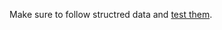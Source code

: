 Make sure to follow [](http://schema.org/) structred data and [test them](https://search.google.com/structured-data/testing-tool?hl=fr).
